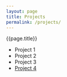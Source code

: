 ```yaml
---
layout: page 
title: Projects
permalink: /projects/
---
```

{{page.title}}

* Project 1
* Project 2
* Project 3
* [Project 4](#)
